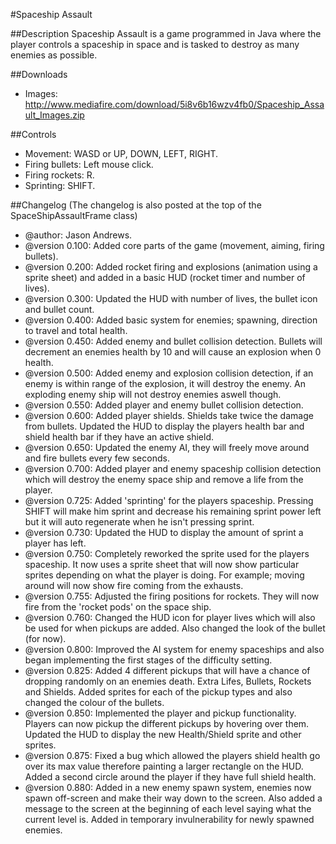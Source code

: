 #Spaceship Assault

##Description
Spaceship Assault is a game programmed in Java where the player controls a spaceship in space and is tasked to destroy as many enemies as possible.

##Downloads

* Images: http://www.mediafire.com/download/5i8v6b16wzv4fb0/Spaceship_Assault_Images.zip

##Controls

 * Movement: WASD or UP, DOWN, LEFT, RIGHT.
 * Firing bullets: Left mouse click.
 * Firing rockets: R.
 * Sprinting: SHIFT.

##Changelog
(The changelog is also posted at the top of the SpaceShipAssaultFrame class)

 * @author: Jason Andrews.
 * @version 0.100: Added core parts of the game (movement, aiming, firing bullets). 
 * @version 0.200: Added rocket firing and explosions (animation using a sprite sheet) and added in a basic HUD (rocket timer and number of lives).
 * @version 0.300: Updated the HUD with number of lives, the bullet icon and bullet count.
 * @version 0.400: Added basic system for enemies; spawning, direction to travel and total health.
 * @version 0.450: Added enemy and bullet collision detection. Bullets will decrement an enemies health by 10 and will cause an explosion when 0 health.
 * @version 0.500: Added enemy and explosion collision detection, if an enemy is within range of the explosion, it will destroy the enemy. An exploding enemy ship will not destroy enemies aswell though.
 * @version 0.550: Added player and enemy bullet collision detection. 
 * @version 0.600: Added player shields. Shields take twice the damage from bullets. Updated the HUD to display the players health bar and shield health bar if they have an active shield. 
 * @version 0.650: Updated the enemy AI, they will freely move around and fire bullets every few seconds.
 * @version 0.700: Added player and enemy spaceship collision detection which will destroy the enemy space ship and remove a life from the player.
 * @version 0.725: Added 'sprinting' for the players spaceship. Pressing SHIFT will make him sprint and decrease his remaining sprint power left but it will auto regenerate when he isn't pressing sprint.
 * @version 0.730: Updated the HUD to display the amount of sprint a player has left. 
 * @version 0.750: Completely reworked the sprite used for the players spaceship. It now uses a sprite sheet that will now show particular sprites depending on what the player is doing. For example; moving around will now show fire coming from the exhausts.
 * @version 0.755: Adjusted the firing positions for rockets. They will now fire from the 'rocket pods' on the space ship.
 * @version 0.760: Changed the HUD icon for player lives which will also be used for when pickups are added. Also changed the look of the bullet (for now).
 * @version 0.800: Improved the AI system for enemy spaceships and also began implementing the first stages of the difficulty setting.
 * @version 0.825: Added 4 different pickups that will have a chance of dropping randomly on an enemies death. Extra Lifes, Bullets, Rockets and Shields. Added sprites for each of the pickup types and also changed the colour of the bullets.
 * @version 0.850: Implemented the player and pickup functionality. Players can now pickup the different pickups by hovering over them. Updated the HUD to display the new Health/Shield sprite and other sprites.
 * @version 0.875: Fixed a bug which allowed the players shield health go over its max value therefore painting a larger rectangle on the HUD. Added a second circle around the player if they have full shield health.
 * @version 0.880: Added in a new enemy spawn system, enemies now spawn off-screen and make their way down to the screen. Also added a message to the screen at the beginning of each level saying what the current level is. Added in temporary invulnerability for newly spawned enemies. 

